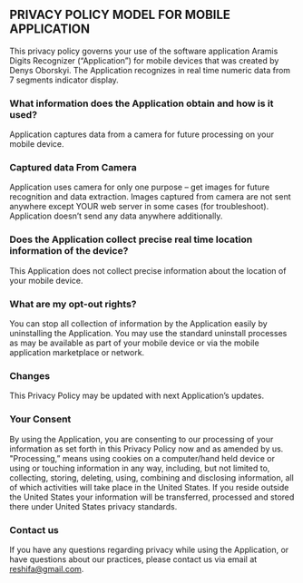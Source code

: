 ## PRIVACY POLICY MODEL FOR MOBILE APPLICATION

This privacy policy governs your use of the software application Aramis Digits Recognizer (“Application”) for mobile devices that was created by Denys Oborskyi. The Application recognizes in real time numeric data from 7 segments indicator display.

### What information does the Application obtain and how is it used?
Application captures data from a camera for future processing on your mobile device. 
### Captured data From Camera
Application uses camera for only one purpose – get images for future recognition and data extraction. Images captured from camera are not sent anywhere except YOUR web server in some cases (for troubleshoot). Application doesn’t send any data anywhere additionally. 
### Does the Application collect precise real time location information of the device?
This Application does not collect precise information about the location of your mobile device.  
### What are my opt-out rights?
You can stop all collection of information by the Application easily by uninstalling the Application. You may use the standard uninstall processes as may be available as part of your mobile device or via the mobile application marketplace or network. 
### Changes
This Privacy Policy may be updated with next Application’s updates.
### Your Consent
By using the Application, you are consenting to our processing of your information as set forth in this Privacy Policy now and as amended by us. "Processing,” means using cookies on a computer/hand held device or using or touching information in any way, including, but not limited to, collecting, storing, deleting, using, combining and disclosing information, all of which activities will take place in the United States. If you reside outside the United States your information will be transferred, processed and stored there under United States privacy standards. 
### Contact us
If you have any questions regarding privacy while using the Application, or have questions about our practices, please contact us via email at reshifa@gmail.com.
